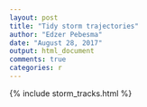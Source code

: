 ```yaml
---
layout: post
title: "Tidy storm trajectories"
author: "Edzer Pebesma"
date: "August 28, 2017"
output: html_document
comments: true
categories: r
---
```

{% include storm_tracks.html %}
